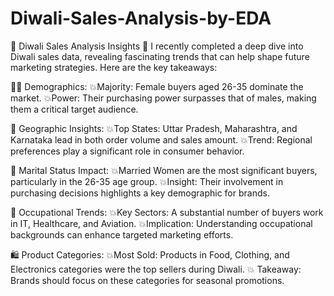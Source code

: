 # Diwali-Sales-Analysis-by-EDA
🌟 Diwali Sales Analysis Insights 🌟
I recently completed a deep dive into Diwali sales data, revealing fascinating trends that can help shape future marketing strategies. Here are the key takeaways:

👩‍🦰 Demographics:
💥Majority: Female buyers aged 26-35 dominate the market.
💥Power: Their purchasing power surpasses that of males, making them a critical target audience.

📍 Geographic Insights:
💥Top States: Uttar Pradesh, Maharashtra, and Karnataka lead in both order volume and sales amount.
💥Trend: Regional preferences play a significant role in consumer behavior.

💍 Marital Status Impact:
💥Married Women are the most significant buyers, particularly in the 26-35 age group.
💥Insight: Their involvement in purchasing decisions highlights a key demographic for brands.

👔 Occupational Trends:
💥Key Sectors: A substantial number of buyers work in IT, Healthcare, and Aviation.
💥Implication: Understanding occupational backgrounds can enhance targeted marketing efforts.

🛍️ Product Categories:
💥Most Sold: Products in Food, Clothing, and Electronics categories were the top sellers during Diwali.
💥 Takeaway: Brands should focus on these categories for seasonal promotions.


